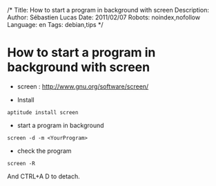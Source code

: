 /*
Title: How to start a program in background with screen
Description: 
Author: Sébastien Lucas
Date: 2011/02/07
Robots: noindex,nofollow
Language: en
Tags: debian,tips
*/
# How to start a program in background with screen

*	screen : http://www.gnu.org/software/screen/

*	Install
```
aptitude install screen
```

*	start a program in background
```
screen -d -m <YourProgram>
```

*	check the program
```
screen -R
```
And CTRL+A D to detach.





